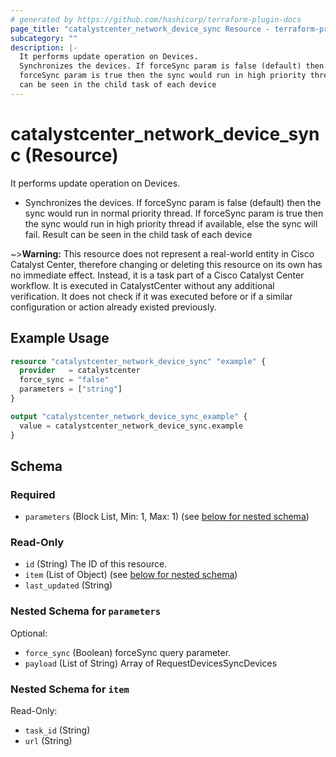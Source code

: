 ```yaml
---
# generated by https://github.com/hashicorp/terraform-plugin-docs
page_title: "catalystcenter_network_device_sync Resource - terraform-provider-catalystcenter"
subcategory: ""
description: |-
  It performs update operation on Devices.
  Synchronizes the devices. If forceSync param is false (default) then the sync would run in normal priority thread. If
  forceSync param is true then the sync would run in high priority thread if available, else the sync will fail. Result
  can be seen in the child task of each device
---
```


# catalystcenter_network_device_sync (Resource)

It performs update operation on Devices.

- Synchronizes the devices. If forceSync param is false (default) then the sync would run in normal priority thread. If
forceSync param is true then the sync would run in high priority thread if available, else the sync will fail. Result
can be seen in the child task of each device


~>**Warning:**
This resource does not represent a real-world entity in Cisco Catalyst Center, therefore changing or deleting this resource on its own has no immediate effect.
Instead, it is a task part of a Cisco Catalyst Center workflow. It is executed in CatalystCenter without any additional verification. It does not check if it was executed before or if a similar configuration or action already existed previously.

## Example Usage

```terraform
resource "catalystcenter_network_device_sync" "example" {
  provider   = catalystcenter
  force_sync = "false"
  parameters = ["string"]
}

output "catalystcenter_network_device_sync_example" {
  value = catalystcenter_network_device_sync.example
}
```

<!-- schema generated by tfplugindocs -->
## Schema

### Required

- `parameters` (Block List, Min: 1, Max: 1) (see [below for nested schema](#nestedblock--parameters))

### Read-Only

- `id` (String) The ID of this resource.
- `item` (List of Object) (see [below for nested schema](#nestedatt--item))
- `last_updated` (String)

<a id="nestedblock--parameters"></a>
### Nested Schema for `parameters`

Optional:

- `force_sync` (Boolean) forceSync query parameter.
- `payload` (List of String) Array of RequestDevicesSyncDevices


<a id="nestedatt--item"></a>
### Nested Schema for `item`

Read-Only:

- `task_id` (String)
- `url` (String)
